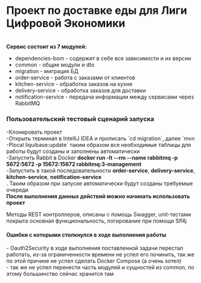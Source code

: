 <h1>Проект по доставке еды для Лиги Цифровой Экономики</h1>
<br>
<b>Сервис состоит из 7 модулей:</b>
<br>

- dependencies-bom - содержит в себе все зависимости и их версии
- common - общие модули и dto
- migration - миграция БД
- order-service - работа с заказами от клиентов
- kitchen-service - обработка заказов на кухне
- delivery-service - обработка заказов для доставки
- notification-service - передача информации между сервисами через RabbitMQ

<h3>Пользовательский тестовый сценарий запуска</h3>
-Клонировать проект<br>
-Открыть терминал в IntelliJ IDEA и прописать `cd migration`, далее `mvn -Plocal liquibase:update` таким образом все необходимые таблицы для работы будут созданы и заполнены автоматически<br>
-Запустить Rabbit в Docker <b>docker run -lt --rm --name rabbitmq -p 5672:5672
  -p 15672:15672 rabbitmq:3-management</b><br>
-Запустить в такой последовательности <b>order-service</b>, <b>delivery-service</b>, <b>kitchen-service</b>, <b>notification-service</b><br>. Таким образом при запуске автоматически будут созданы требуемые очереди
<br>
<b>После выполнения данных действий можно начинать использовать проект</b>

Методы REST контроллеров, описаны с помощь Swagger, unit-тестами покрыта основная функциональность, логирование при помощи Slf4j
<h4>Ошибки с которыми столкнулся в ходе выполнения работы</h4>
- Oauth2Security в ходе выполнения поставленной задачи перестал работать, из-за ограниченности времени не успел его починить, так же по этой причине не успел сделать Docker Compose (а очень хотел)<br>
- так же не успел перенести часть модулей и сущностей из common, по этому большинство сейчас хранится там<br>

